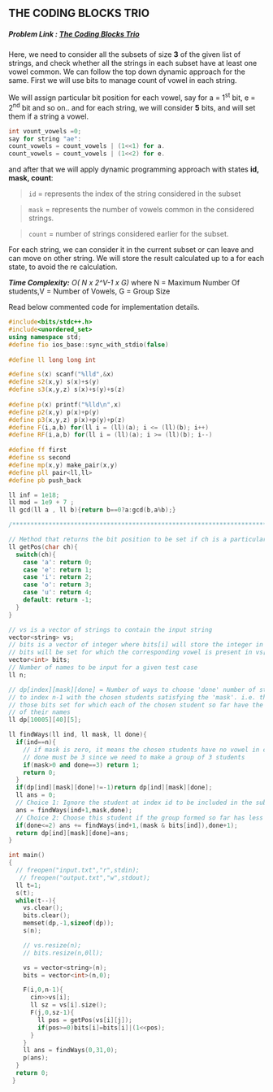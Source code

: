 ## THE CODING BLOCKS TRIO
##### Problem Link : [The Coding Blocks Trio](https://hack.codingblocks.com/contests/c/1001/1206)  

Here, we need to consider all the subsets of size **3** of the given list of strings, and check whether all the strings in each subset have at least one vowel common. We can follow the top down dynamic approach for the same. First we will use bits to manage count of vowel in each string.

We will assign particular bit position for each vowel, say for a = 1<sup>st</sup> bit, e = 2<sup>nd</sup> bit and so on.. and for each string, we will consider **5** bits, and will set them if a string a vowel.

```C++
int vount_vowels =0;
say for string "ae":
count_vowels = count_vowels | (1<<1) for a.
count_vowels = count_vowels | (1<<2) for e.
```

and after that we will apply dynamic programming approach with states **id, mask, count**:

>`id` = represents the index of the string considered in the subset

>`mask` = represents the number of vowels common in the considered strings.

>`count` = number of strings considered earlier for the subset.

For each string, we can consider it in the current subset or can leave and can move on other string. We will store the result calculated up to a for each state, to avoid the re calculation.

_**Time Complexity:** O( N x 2^V-1 x G)_ where N = Maximum Number Of students,V = Number of Vowels, G = Group Size

Read below commented code for implementation details.
```C++
#include<bits/stdc++.h>
#include<unordered_set>
using namespace std;
#define fio ios_base::sync_with_stdio(false)
 
#define ll long long int

#define s(x) scanf("%lld",&x)
#define s2(x,y) s(x)+s(y)
#define s3(x,y,z) s(x)+s(y)+s(z)
 
#define p(x) printf("%lld\n",x)
#define p2(x,y) p(x)+p(y)
#define p3(x,y,z) p(x)+p(y)+p(z)
#define F(i,a,b) for(ll i = (ll)(a); i <= (ll)(b); i++)
#define RF(i,a,b) for(ll i = (ll)(a); i >= (ll)(b); i--)
 
#define ff first
#define ss second
#define mp(x,y) make_pair(x,y)
#define pll pair<ll,ll>
#define pb push_back

ll inf = 1e18;
ll mod = 1e9 + 7 ;
ll gcd(ll a , ll b){return b==0?a:gcd(b,a%b);}

/****************************************************************************/

// Method that returns the bit position to be set if ch is a particular vowel
ll getPos(char ch){
  switch(ch){
    case 'a': return 0;
    case 'e': return 1;
    case 'i': return 2;
    case 'o': return 3;
    case 'u': return 4;
    default: return -1;
  }
}

// vs is a vector of strings to contain the input string
vector<string> vs;
// bits is a vector of integer where bits[i] will store the integer in which only those
// bits will be set for which the corresponding vowel is present in vs[i].
vector<int> bits;
// Number of names to be input for a given test case
ll n;

// dp[index][mask][done] = Number of ways to choose 'done' number of students from index i 
// to index n-1 with the chosen students satisfying the 'mask'. i.e. the mask will have only 
// those bits set for which each of the chosen student so far have the same vowel in all 
// of their names
ll dp[10005][40][5];

ll findWays(ll ind, ll mask, ll done){
  if(ind==n){
    // if mask is zero, it means the chosen students have no vowel in common and
    // done must be 3 since we need to make a group of 3 students
    if(mask>0 and done==3) return 1;
    return 0;
  } 
  if(dp[ind][mask][done]!=-1)return dp[ind][mask][done];
  ll ans = 0;
  // Choice 1: Ignore the student at index id to be included in the subset
  ans = findWays(ind+1,mask,done);
  // Choice 2: Choose this student if the group formed so far has less than 3 students
  if(done<=2) ans += findWays(ind+1,(mask & bits[ind]),done+1);
  return dp[ind][mask][done]=ans;
}

int main()
{
  // freopen("input.txt","r",stdin);
   // freopen("output.txt","w",stdout);
  ll t=1;
  s(t);
  while(t--){
    vs.clear();
    bits.clear();
    memset(dp,-1,sizeof(dp));
    s(n);

    // vs.resize(n);
    // bits.resize(n,0ll);

    vs = vector<string>(n);
    bits = vector<int>(n,0);

    F(i,0,n-1){
      cin>>vs[i];
      ll sz = vs[i].size();
      F(j,0,sz-1){
        ll pos = getPos(vs[i][j]);
        if(pos>=0)bits[i]=bits[i]|(1<<pos);
      }
    }
    ll ans = findWays(0,31,0);
    p(ans);
  }
  return 0;
 }
```